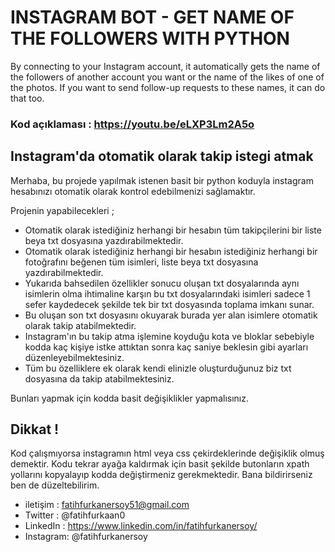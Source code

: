 # INSTAGRAM BOT - GET NAME OF THE FOLLOWERS WITH PYTHON

By connecting to your Instagram account, it automatically gets the name of the followers of another account you want or the name of the likes of one of the photos.
If you want to send follow-up requests to these names, it can do that too.

### Kod açıklaması : https://youtu.be/eLXP3Lm2A5o 

## Instagram'da otomatik olarak takip istegi atmak  

Merhaba, bu projede yapılmak istenen basit bir python koduyla instagram hesabınızı otomatik olarak kontrol edebilmenizi sağlamaktır.

Projenin yapabilecekleri ; 
- Otomatik olarak istediğiniz herhangi bir hesabın tüm takipçilerini bir liste beya txt dosyasına yazdırabilmektedir.
- Otomatik olarak istediğiniz herhangi bir hesabın istediğiniz herhangi bir fotoğrafını beğenen tüm isimleri, liste beya txt dosyasına yazdırabilmektedir.
- Yukarıda bahsedilen özellikler sonucu oluşan txt dosyalarında aynı isimlerin olma ihtimaline karşın bu txt dosyalarındaki isimleri sadece 1 sefer kaydedecek şekilde tek bir txt dosyasında toplama imkanı sunar.
- Bu oluşan son txt dosyasını okuyarak burada yer alan isimlere otomatik olarak takip atabilmektedir.
- Instagram'ın bu takip atma işlemine koyduğu kota ve bloklar sebebiyle kodda kaç kişiye istke attıktan sonra kaç saniye beklesin gibi ayarları düzenleyebilmektesiniz.
- Tüm bu özelliklere ek olarak kendi elinizle oluşturduğunuz biz txt dosyasına da takip atabilmektesiniz.

Bunları yapmak için kodda basit değişiklikler yapmalısınız.


## Dikkat !
Kod çalışmıyorsa instagramın html veya css çekirdeklerinde değişiklik olmuş demektir.
Kodu tekrar ayağa kaldırmak için basit şekilde butonların xpath yollarını kopyalayıp kodda değiştirmeniz gerekmektedir.
Bana bildirirseniz ben de düzeltebilirim.

- iletişim : fatihfurkanersoy51@gmail.com
- Twitter  : @fatihfurkaan0
- LinkedIn : https://www.linkedin.com/in/fatihfurkanersoy/
- Instagram: @fatihfurkanersoy












